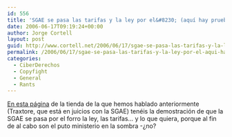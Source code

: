 ```yaml
---
id: 556
title: 'SGAE se pasa las tarifas y la ley por el&#8230; (aquí­ hay pruebas)'
date: 2006-06-17T09:19:24+00:00
author: Jorge Cortell
layout: post
guid: http://www.cortell.net/2006/06/17/sgae-se-pasa-las-tarifas-y-la-ley-por-el-aqui-hay-pruebas/
permalink: /2006/06/17/sgae-se-pasa-las-tarifas-y-la-ley-por-el-aqui-hay-pruebas/
categories:
  - CiberDerechos
  - Copyfight
  - General
  - Rants
---
```

<a target="_blank" title="Datos Traxtore canon SGAE" href="http://www.sgaecontratraxtore.com/exijoexplicacionesdesgae.html">En esta página</a> de la tienda de la que hemos hablado anteriormente (Traxtore, que está en juicios con la SGAE) tenéis la demostración de que la SGAE se pasa por el forro la ley, las tarifas&#8230; y lo que quiera, porque al fin de al cabo son el puto ministerio en la sombra -¿no?